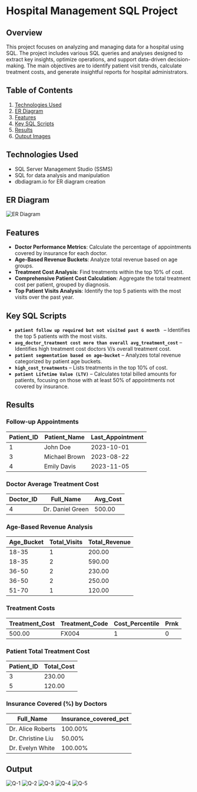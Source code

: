 # Hospital Management SQL Project

## Overview
This project focuses on analyzing and managing data for a hospital using SQL. The project includes various SQL queries and analyses designed to extract key insights, optimize operations, and support data-driven decision-making. The main objectives are to identify patient visit trends, calculate treatment costs, and generate insightful reports for hospital administrators.

## Table of Contents
1. [Technologies Used](#technologies-used)
2. [ER Diagram](#er-diagram)
3. [Features](#features)
4. [Key SQL Scripts](#key-sql-scripts)
5. [Results](#results)
6. [Output Images](#output)

## Technologies Used
- SQL Server Management Studio (SSMS)
- SQL for data analysis and manipulation
- dbdiagram.io for ER diagram creation

## ER Diagram
![ER Diagram](https://github.com/Manthan-Mistry/Health-Care-SQL-Case-Study/blob/main/Healthcare%20ERD.png)

## Features
- **Doctor Performance Metrics**: Calculate the percentage of appointments covered by insurance for each doctor.
- **Age-Based Revenue Buckets**: Analyze total revenue based on age groups.
- **Treatment Cost Analysis**: Find treatments within the top 10% of cost.
- **Comprehensive Patient Cost Calculation**: Aggregate the total treatment cost per patient, grouped by diagnosis.
- **Top Patient Visits Analysis**: Identify the top 5 patients with the most visits over the past year.

## Key SQL Scripts
- **`patient follow up required but not visited past 6 month `** – Identifies the top 5 patients with the most visits.
- **`avg_doctor_treatment cost more than overall avg_treatment_cost`** – Identifies high treatment cost doctors V/s overall treatment cost.
- **`patient segmentation based on age-bucket`** – Analyzes total revenue categorized by patient age buckets.
- **`high_cost_treatments`** – Lists treatments in the top 10% of cost.
- **`patient Lifetime Value (LTV)`** – Calculates total billed amounts for patients, focusing on those with at least 50% of appointments not covered by insurance.
 

## Results
### Follow-up Appointments

| Patient_ID | Patient_Name     | Last_Appointment |
|------------|------------------|-------------------|
| 1          | John Doe         | 2023-10-01        |
| 3          | Michael Brown    | 2023-08-22        |
| 4          | Emily Davis      | 2023-11-05        |

### Doctor Average Treatment Cost

| Doctor_ID | Full_Name         | Avg_Cost |
|-----------|-------------------|----------|
| 4         | Dr. Daniel Green  | 500.00   |


### Age-Based Revenue Analysis

| Age_Bucket | Total_Visits | Total_Revenue |
|------------|--------------|---------------|
| 18-35      | 1            | 200.00        |
| 18-35      | 2            | 590.00        |
| 36-50      | 2            | 230.00        |
| 36-50      | 2            | 250.00        |
| 51-70      | 1            | 120.00        |


### Treatment Costs

| Treatment_Cost | Treatment_Code | Cost_Percentile | Prnk |
|----------------|----------------|-----------------|------|
| 500.00         | FX004          | 1               | 0    |


### Patient Total Treatment Cost

| Patient_ID | Total_Cost |
|------------|------------|
| 3          | 230.00     |
| 5          | 120.00     |

### Insurance Covered (%) by Doctors

| Full_Name          | Insurance_covered_pct |
|--------------------|-----------------------|
| Dr. Alice Roberts  | 100.00%               |
| Dr. Christine Liu  | 50.00%                |
| Dr. Evelyn White   | 100.00%               |

## Output

![Q-1](https://github.com/Manthan-Mistry/Health-Care-SQL-Case-Study/blob/main/Images/Q-3.png)
![Q-2](https://github.com/Manthan-Mistry/Health-Care-SQL-Case-Study/blob/main/Images/Q-6.png)
![Q-3](https://github.com/Manthan-Mistry/Health-Care-SQL-Case-Study/blob/main/Images/Q-9.png)
![Q-4](https://github.com/Manthan-Mistry/Health-Care-SQL-Case-Study/blob/main/Images/Q-5.png)
![Q-5](https://github.com/Manthan-Mistry/Health-Care-SQL-Case-Study/blob/main/Images/Q-8.png)
